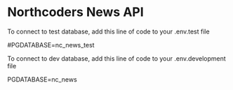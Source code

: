 # Northcoders News API

To connect to test database, add this line of code to your .env.test file

#PGDATABASE=nc_news_test

To connect to dev database, add this line of code to your .env.development file

PGDATABASE=nc_news